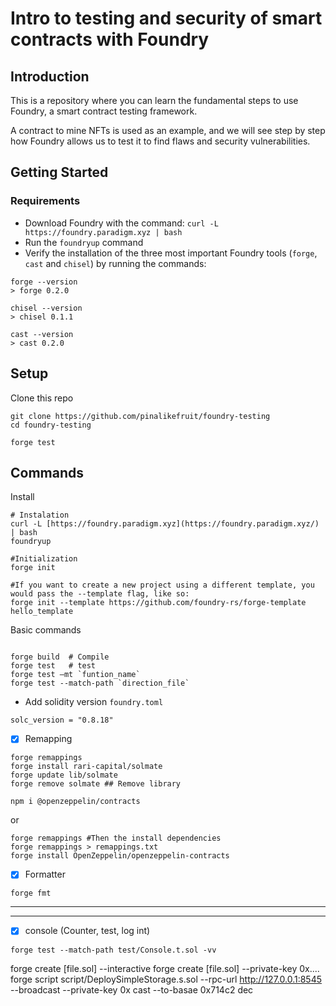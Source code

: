 # Intro to testing and security of smart contracts with Foundry

## Introduction

This is a repository where you can learn the fundamental steps to use Foundry, a smart contract testing framework.

A contract to mine NFTs is used as an example, and we will see step by step how Foundry allows us to test it to find flaws and security vulnerabilities.

## Getting Started

### Requirements

- Download Foundry with the command:
`curl -L https://foundry.paradigm.xyz | bash`
- Run the `foundryup` command 
- Verify the installation of the three most important Foundry tools (`forge`, `cast` and `chisel`) by running the commands:
```
forge --version
> forge 0.2.0 

chisel --version
> chisel 0.1.1 

cast --version
> cast 0.2.0
```

## Setup

Clone this repo

```
git clone https://github.com/pinalikefruit/foundry-testing
cd foundry-testing
```
```
forge test
```

## Commands

Install 
```
# Instalation
curl -L [https://foundry.paradigm.xyz](https://foundry.paradigm.xyz/) | bash
foundryup

#Initialization
forge init

#If you want to create a new project using a different template, you would pass the --template flag, like so:
forge init --template https://github.com/foundry-rs/forge-template hello_template
```
 Basic commands
 ```

forge build  # Compile
forge test   # test
forge test —mt `funtion_name`
forge test --match-path `direction_file`
 ```

 * Add solidity version 
 `foundry.toml` 
 ```
 solc_version = "0.8.18"
 ```

 -   [x] Remapping

```shell
forge remappings
forge install rari-capital/solmate
forge update lib/solmate
forge remove solmate ## Remove library

npm i @openzeppelin/contracts
```

or 
``` 
forge remappings #Then the install dependencies
forge remappings > remappings.txt
forge install OpenZeppelin/openzeppelin-contracts
```
-   [x] Formatter

```shell
forge fmt
```

---

---

-   [x] console (Counter, test, log int)

```shell
forge test --match-path test/Console.t.sol -vv
```

forge create [file.sol] --interactive
forge create [file.sol] --private-key 0x....
forge script script/DeploySimpleStorage.s.sol --rpc-url http://127.0.0.1:8545 --broadcast --private-key 0x
cast --to-basae 0x714c2 dec 